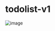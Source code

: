 # todolist-v1

![image](https://user-images.githubusercontent.com/18688074/158136310-2b0316a9-b2ee-442c-89d0-827fd843267d.png)

